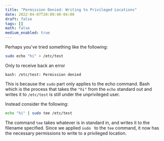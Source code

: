 ```yaml
---
title: "Permission Denied: Writing to Privileged Locations"
date: 2022-04-07T20:09:40-04:00
draft: false
tags: []
math: false
medium_enabled: true
---
```


Perhaps you've tried something like the following:

```bash
sudo echo "hi" > /etc/test
```

Only to receive back an error

```
bash: /etc/test: Permission denied
```

This is because the `sudo` part only applies to the echo command. Bash which is the process that takes the `"hi"` from the `echo` standard out and writes it to `/etc/test` is still under the unprivileged user.

Instead consider the following:

```bash
echo "hi" | sudo tee /etc/test
```

The command `tee` takes whatever is in standard in, and writes it to the filename specified. Since we applied `sudo ` to the `tee` command, it now has the necessary permissions to write to a privileged location.
